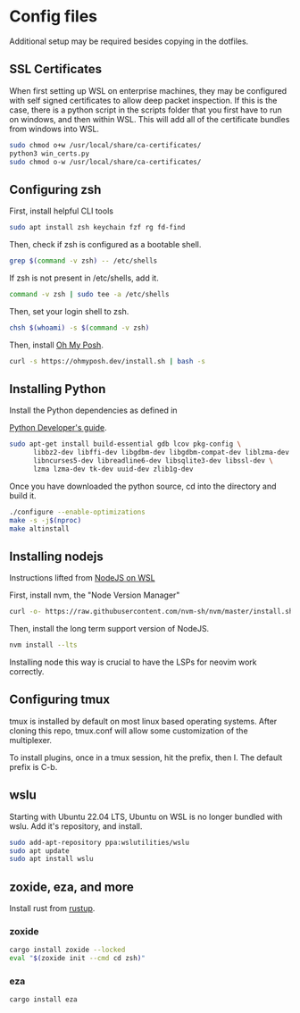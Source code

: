 # Config files

Additional setup may be required besides copying in the dotfiles.

## SSL Certificates
When first setting up WSL on enterprise machines, they may be configured with
self signed certificates to allow deep packet inspection. If this is the case,
there is a python script in the scripts folder that you first have to run on
windows, and then within WSL. This will add all of the certificate bundles from
windows into WSL.

```sh
sudo chmod o+w /usr/local/share/ca-certificates/
python3 win_certs.py
sudo chmod o-w /usr/local/share/ca-certificates/
```

## Configuring zsh

First, install helpful CLI tools

```bash
sudo apt install zsh keychain fzf rg fd-find
```

Then, check if zsh is configured as a bootable shell.

```bash
grep $(command -v zsh) -- /etc/shells
```

If zsh is not present in /etc/shells, add it.

```bash
command -v zsh | sudo tee -a /etc/shells
```

Then, set your login shell to zsh.

```bash
chsh $(whoami) -s $(command -v zsh)
```

Then, install [Oh My Posh](https://ohmyposh.dev/docs/installation/linux).

```bash
curl -s https://ohmyposh.dev/install.sh | bash -s
```

## Installing Python
Install the Python dependencies as defined in

[Python Developer's guide](https://devguide.python.org/getting-started/setup-building/#linux).

```bash
sudo apt-get install build-essential gdb lcov pkg-config \
      libbz2-dev libffi-dev libgdbm-dev libgdbm-compat-dev liblzma-dev \
      libncurses5-dev libreadline6-dev libsqlite3-dev libssl-dev \
      lzma lzma-dev tk-dev uuid-dev zlib1g-dev
```

Once you have downloaded the python source, cd into the directory and build it.

```bash
./configure --enable-optimizations
make -s -j$(nproc)
make altinstall
```

## Installing nodejs

Instructions lifted from [NodeJS on WSL](https://learn.microsoft.com/en-us/windows/dev-environment/javascript/nodejs-on-wsl)

First, install nvm, the "Node Version Manager"

```bash
curl -o- https://raw.githubusercontent.com/nvm-sh/nvm/master/install.sh | bash
```

Then, install the long term support version of NodeJS.

```bash
nvm install --lts
```

Installing node this way is crucial to have the LSPs for neovim work correctly.

## Configuring tmux

tmux is installed by default on most linux based operating systems. After
cloning this repo, tmux.conf will allow some customization of the multiplexer.

To install plugins, once in a tmux session, hit the prefix, then I. The default
prefix is C-b. 

## wslu

Starting with Ubuntu 22.04 LTS, Ubuntu on WSL is no longer bundled with wslu.
Add it's repository, and install.

```sh 
sudo add-apt-repository ppa:wslutilities/wslu
sudo apt update
sudo apt install wslu
```

## zoxide, eza, and more

Install rust from [rustup](https://rustup.rs/). 

### zoxide

```sh
cargo install zoxide --locked
eval "$(zoxide init --cmd cd zsh)"
```

### eza

```sh
cargo install eza
```
